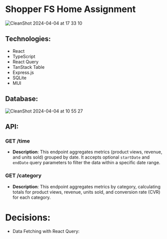 # Shopper FS Home Assignment
![CleanShot 2024-04-04 at 17 33 10](https://github.com/Vl4d1s/shopper-fs-home-assignment/assets/42187212/e7ecc34b-c5c8-4a18-a98e-ab5c742a756b)

## Technologies:

- React
- TypeScript
- React Query
- TanStack Table 
- Express.js 
- SQLite 
- MUI

## Database:
![CleanShot 2024-04-04 at 10 55 27](https://github.com/Vl4d1s/shopper-fs-home-assignment/assets/42187212/0550df2c-985e-45e6-89d6-c2dd88b5ebd8)

## API:

### GET /time

- **Description**: This endpoint aggregates metrics (product views, revenue, and units sold) grouped by date. It accepts optional `startDate` and `endDate` query parameters to filter the data within a specific date range.

### GET /category

- **Description**: This endpoint aggregates metrics by category, calculating totals for product views, revenue, units sold, and conversion rate (CVR) for each category.

# Decisions:

- Data Fetching with React Query:
